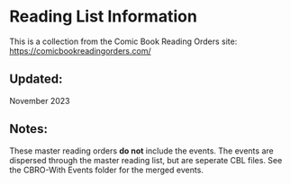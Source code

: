 # Reading List Information
This is a collection from the Comic Book Reading Orders site:
https://comicbookreadingorders.com/

## Updated:
November 2023

## Notes:
These master reading orders **do not** include the events. The events are dispersed through the master reading list, but are seperate CBL files. See the CBRO-With Events folder for the merged events.